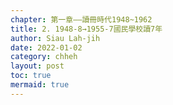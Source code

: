 ```yaml
---
chapter: 第一章——讀冊時代1948~1962
title: 2. 1948-8→1955-7國民學校讀7年
author: Siau Lah-jih
date: 2022-01-02
category: chheh
layout: post
toc: true
mermaid: true
---
```

